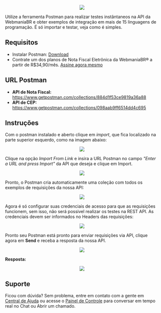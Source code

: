 <p align="center">
  <img src="https://wmbr.s3.amazonaws.com/img/logo_webmaniabr_github.png">
</p>

Utilize a ferramenta Postman para realizar testes instântaneos na API da WebmaniaBR e obter exemplos de integração em mais de 15 linguagens de programação. É só importar e testar, veja como é simples.

## Requisitos
  - Instalar Postman: [Download](https://www.getpostman.com/downloads/)
  - Contrate um dos planos de Nota Fiscal Eletrônica da WebmaniaBR® a partir de R$34,90/mês. [Assine agora mesmo](https://webmaniabr.com/nota-fiscal-eletronica/)
  
## URL Postman
- **API de Nota Fiscal:** https://www.getpostman.com/collections/884d1f53ce9819a36a88
- **API de CEP:** https://www.getpostman.com/collections/098aab9ff6514dd4c695

## Instruções
Com o postman instalado e aberto clique em *import*, que fica localizado na parte superior esquerdo, como na imagem abaixo:

<p align="center">
  <img src="https://webmaniabr.com/wp-content/uploads/2019/05/postman_button_import_new.jpg">
</p>

Clique na opção *Import From Link* e insira a URL Postman no campo *"Enter a URL and press Import"* da API que deseja e clique em Import.

<p align="center">
  <img src="https://webmaniabr.com/wp-content/uploads/2019/05/postman_link_import_new.jpg">
</p>

Pronto, o Postman cria automaticamente uma coleção com todos os exemplos de requisições da nossa API:

<p align="center">
  <img src="https://webmaniabr.com/wp-content/uploads/2019/05/postman_create_folder.jpg">
</p>

Agora é só configurar suas credenciais de acesso para que as requisições funcionem, sem isso, não será possivel realizar os testes na REST API. As credenciais devem ser informados no Headers das requisições:

<p align="center">
  <img src="https://webmaniabr.com/wp-content/uploads/2019/05/postman_headers_config.jpg">
</p>

Pronto seu Postman está pronto para enviar requisições via API, clique agora em **Send** e receba a resposta da nossa API.

<p align="center">
  <img src="https://webmaniabr.com/wp-content/uploads/2019/05/postman_button_send.jpg">
</p>

**Resposta:**

<p align="center">
  <img src="https://webmaniabr.com/wp-content/uploads/2019/05/postman_result.jpg">
</p>

## Suporte

Ficou com dúvida? Sem problema, entre em contato com a gente em [Central de Ajuda](https://ajuda.webmaniabr.com) ou acesse o [Painel de Controle](https://webmaniabr.com/painel/) para conversar em tempo real no Chat ou Abrir um chamado.
